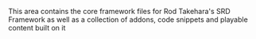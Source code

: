  This area contains the core framework files for Rod Takehara's SRD Framework as well as a collection of addons, code snippets and playable content built on it
